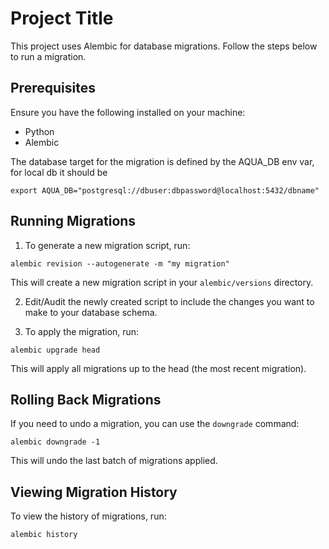 
# Project Title

This project uses Alembic for database migrations. Follow the steps below to run a migration.

## Prerequisites

Ensure you have the following installed on your machine:

- Python
- Alembic


The database target for the migration is defined by the AQUA_DB env var, for local db it should be

```
export AQUA_DB="postgresql://dbuser:dbpassword@localhost:5432/dbname"
```

## Running Migrations

1. To generate a new migration script, run:

```
alembic revision --autogenerate -m "my migration"
```

This will create a new migration script in your `alembic/versions` directory.

2. Edit/Audit the newly created script to include the changes you want to make to your database schema.

3. To apply the migration, run:

```
alembic upgrade head
```

This will apply all migrations up to the head (the most recent migration).

## Rolling Back Migrations

If you need to undo a migration, you can use the `downgrade` command:

```
alembic downgrade -1
```

This will undo the last batch of migrations applied.

## Viewing Migration History

To view the history of migrations, run:

```
alembic history
```
